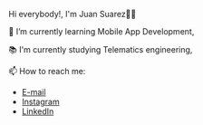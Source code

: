 Hi everybody!, I'm Juan Suarez👋👋

🌱 I’m currently learning Mobile App Development,

📚 I'm currently studying Telematics engineering,

📫 How to reach me:

- [E-mail](mailto://juansebastiansuarez28@gmail.com)
- [Instagram](https://www.instagram.com/juanse_dev/)
- [LinkedIn](https://github.com/JuanSuarezZ/)

<!-- 
<ul>
<li>📧[E-mail](mailto://juansebastiansuarez28@gmail.com)</li>
<li>🤳[Instagram](https://www.instagram.com/juanse_dev/)</li>
<li>🔗[LinkedIn]: </li>
</ul> -->

